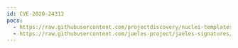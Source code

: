 ```yaml
---
id: CVE-2020-24312
pocs:
  - https://raw.githubusercontent.com/projectdiscovery/nuclei-templates/master/cves/2020/CVE-2020-24312.yaml
  - https://raw.githubusercontent.com/jaeles-project/jaeles-signatures/master/cves/wordpress-backup-leak-cve-2020-24312.yaml
---
```

